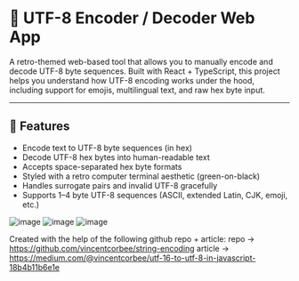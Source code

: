 # 🧠 UTF-8 Encoder / Decoder Web App

A retro-themed web-based tool that allows you to manually encode and decode UTF-8 byte sequences. Built with React + TypeScript, this project helps you understand how UTF-8 encoding works under the hood, including support for emojis, multilingual text, and raw hex byte input.

---

## 🔧 Features

- Encode text to UTF-8 byte sequences (in hex)
- Decode UTF-8 hex bytes into human-readable text
- Accepts space-separated hex byte formats
- Styled with a retro computer terminal aesthetic (green-on-black)
- Handles surrogate pairs and invalid UTF-8 gracefully
- Supports 1–4 byte UTF-8 sequences (ASCII, extended Latin, CJK, emoji, etc.)

![image](https://github.com/user-attachments/assets/c941dfc6-a3db-40db-b18d-710f7da3d153)
![image](https://github.com/user-attachments/assets/8540f576-642f-4d95-b3d3-022c3a171167)
![image](https://github.com/user-attachments/assets/bdb09a35-a428-4335-83ea-98bfc0c4d274)

Created with the help of the following github repo + article: 
repo -> https://github.com/vincentcorbee/string-encoding
article -> https://medium.com/@vincentcorbee/utf-16-to-utf-8-in-javascript-18b4b11b6e1e 
